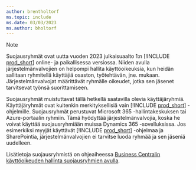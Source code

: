 ```yaml
---
author: brentholtorf
ms.topic: include
ms.date: 03/03/2023
ms.author: bholtorf
---
```


> [!NOTE]
> Suojausryhmät ovat uutta vuoden 2023 julkaisuaalto 1:n [!INCLUDE [prod_short](prod_short.md)] online- ja paikallisessa versiossa. Niiden avulla järjestelmänvalvojien on helpompi hallita käyttöoikeuksia, kun heidän sallitaan ryhmitellä käyttäjiä osaston, työtehtävän, jne. mukaan. Järjestelmänvalvojat määrittävät ryhmälle oikeudet, jotka sen jäsenet tarvitsevat työnsä suorittamiseen.
>
> Suojausryhmät muistuttavat tällä hetkellä saatavilla olevia käyttäjäryhmiä. Käyttäjäryhmät ovat kuitenkin merkityksellisiä vain [!INCLUDE [prod_short](prod_short.md)] -ohjelmille. Suojausryhmät perustuvat Microsoft 365 -hallintakeskuksen tai Azure-portaalin ryhmiin. Tämä hyödyttää järjestelmänvalvojia, koska he voivat käyttää suojausryhmiään muissa Dynamics 365 -sovelluksissa. Jos esimerkiksi myyjät käyttävät [!INCLUDE [prod_short](prod_short.md)] -ohjelmaa ja SharePointia, järjestelmänvalvojien ei tarvitse luoda ryhmää ja sen jäseniä uudelleen.
>
> Lisätietoja suojausryhmistä on ohjeaiheessa [ Business Centralin käyttöoikeuden hallinta suojausryhmien avulla](../ui-security-groups.md).